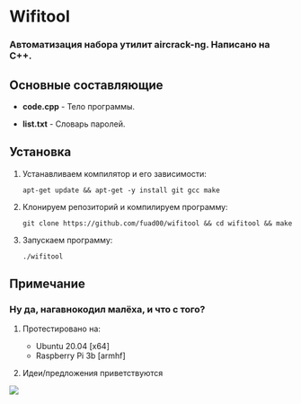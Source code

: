 # Wifitool

### Автоматизация набора утилит aircrack-ng. Написано на C++.


## Основные составляющие

- **code.cpp** - 
 Тело программы.

- **list.txt** -
  Словарь паролей.

 ## Установка
1. Устанавливаем компилятор и его зависимости:

       apt-get update && apt-get -y install git gcc make

2. Клонируем репозиторий и компилируем программу:
	
       git clone https://github.com/fuad00/wifitool && cd wifitool && make
      
3. Запускаем программу:

       ./wifitool
	
## Примечание

### Ну да, нагавнокодил малёха, и что с того? 

1. Протестировано на:
   - Ubuntu 20.04 [x64]
   - Raspberry Pi 3b [armhf]
 
2. Идеи/предложения приветствуются





![](https://komarev.com/ghpvc/?username=wifitool&color=blue&label=Просмотров)

